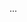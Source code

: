 <panel type="info" header="Can use UML notes :star::star::star:" expandable expanded no-close>

<panel type="info" header="Can specify constraints in UML diagrams :star::star::star:" expandable>
  <include src="../../book/uml/notes/constraints/full.md" />
  <panel header=":trophy: Evidence" expanded>

...

  </panel>
</panel>

</panel>
